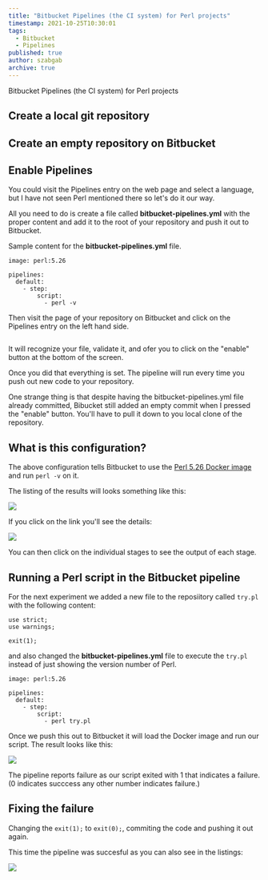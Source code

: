 ```yaml
---
title: "Bitbucket Pipelines (the CI system) for Perl projects"
timestamp: 2021-10-25T10:30:01
tags:
  - Bitbucket
  - Pipelines
published: true
author: szabgab
archive: true
---
```



Bitbucket Pipelines (the CI system) for Perl projects


## Create a local git repository

## Create an empty repository on Bitbucket

## Enable Pipelines

You could visit the Pipelines entry on the web page and select a language, but I have not
seen Perl mentioned there so let's do it our way.

All you need to do is create a file called **bitbucket-pipelines.yml** with the proper content
and add it to the root of your repository and push it out to Bitbucket.

Sample content for the **bitbucket-pipelines.yml** file.

```
image: perl:5.26

pipelines:
  default:
    - step:
        script:
          - perl -v
```

Then visit the page of your repository on Bitbucket and click on the Pipelines entry on the left hand side.

<img src="/img/bitbucket_left_menu_pipelines.png" alt="" />

It will recognize your file, validate it, and ofer you to click on the "enable" button at the bottom of the
screen.

Once you did that everything is set. The pipeline will run every time you push out new code to your repository.

One strange thing is that despite having the bitbucket-pipelines.yml file already committed, Bibucket still added
an empty commit when I pressed the "enable" button. You'll have to pull it down to you local clone of the
repository.

## What is this configuration?

The above configuration tells Bitbucket to use the [Perl 5.26 Docker image](https://hub.docker.com/_/perl/)
and run `perl -v` on it. 

The listing of the results will looks something like this:

![](/img/bitbucket_pipelines_list_1.png)

If you click on the link you'll see the details:

![](/img/bitbucket_pipelines_results_1.png)

You can then click on the individual stages to see the output of each stage.

## Running a Perl script in the Bitbucket pipeline

For the next experiment we added a new file to the reposiitory called `try.pl` with the following content:

```
use strict;
use warnings;

exit(1);
```

and also changed the **bitbucket-pipelines.yml** file to execute the `try.pl` instead
of just showing the version number of Perl.

```
image: perl:5.26

pipelines:
  default:
    - step:
        script:
          - perl try.pl
```

Once we push this out to Bitbucket it will load the Docker image and run our script. The result looks like this:

![](/img/bitbucket_pipelines_2.png)

The pipeline reports failure as our script exited with 1 that indicates a failure. (0 indicates succcess any other number indicates failure.)

## Fixing the failure

Changing the `exit(1);` to `exit(0);`, commiting the code and pushing it out again.

This time the pipeline was succesful as you can also see in the listings:

![](/img/bitbucket_pipelines_3.png)


